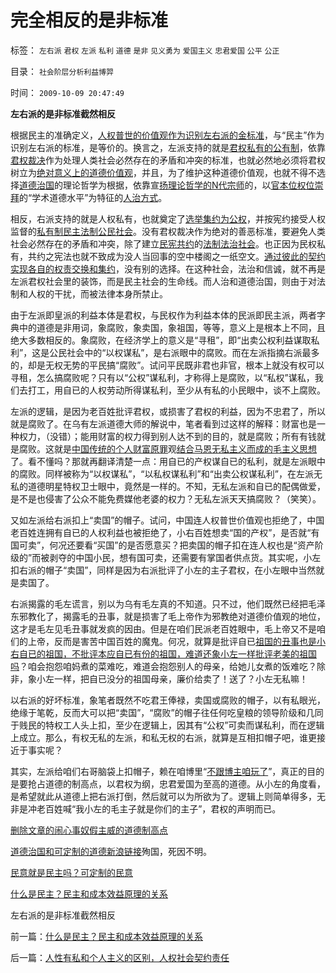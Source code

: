 # 完全相反的是非标准

标签： `左右派` `君权` `左派` `私利` `道德` `是非` `见义勇为` `爱国主义` `忠君爱国` `公平` `公正` 

目录： `社会阶层分析利益博羿`

时间： `2009-10-09 20:47:49`

**左右派的是非标准截然相反**

根据民主的准确定义，[人权普世的价值观作为识别左右派的金标准](http://blog.sina.com.cn/s/blog_5563a64d0100ccx7.html)，与“民主”作为识别左右派的标准，是等价的。换言之，左派支持的就是[君权私有的公有制](../../../2009/9/16/公有制计划经济是造成贫富差距的原因.md)，依靠[君权裁决](../../../2009/3/25/中国式诡辩：疑证从有，君权裁决.md)作为处理人类社会必然存在的矛盾和冲突的标准，也就必然地必须将君权树立为[绝对意义上的道德价值观](http://blog.163.com/darthvad/blog/static/53399470200921385353890/)，并且，为了维护这种道德价值观，也就不得不选择[道德治国](../../../2009/8/21/道德治国之阶级成分决定利益立场论.md)的理论哲学为根据，依靠宣[扬理论哲学的N代宗师](../../../2009/7/27/理论哲学的N代宗师如何面对科学的实证集.md)的，以[官本位权位崇拜](../../../2008/10/10/中国式诡辩：官本位文化之权位崇拜心魔.md)的“学术道德水平”为特征的[人治方式](../../../2009/7/12/枉法人治乃分裂之门.md)。

相反，右派支持的就是人权私有，也就奠定了[选举集约为公权](http://hi.baidu.com/darthchn/blog/item/bf555cdc82eeabe677c6380e.html)，并按宪约接受人权监督的[私有制民主法制公民社会](../../../2009/9/5/私有制是全人类老百姓奋斗五千年的革命成果.md)。没有君权裁决作为绝对的善恶标准，要避免人类社会必然存在的矛盾和冲突，除了建立[民宪共约](../../../2007/9/30/民主就是与民约法；法律并不是道德的上层建筑.md)的[法制法治社会](../../../2009/8/24/法制法治须“简约严明”.md)。也正因为民权私有，共约之宪法也就不致成为没人当回事的空中楼阁之一纸空文。[通过彼此的契约实现各自的权责交换和集约](../../../2009/2/1/市场自动满足人权自主的有能力的交换需求.md)，没有别的选择。在这种社会，法治和信诚，就不再是左派君权社会里的装饰，而是民主社会的生命线。而人治和道德治国，则由于对法制和人权的干扰，而被法律本身所禁止。

由于左派即皇派的利益本体是君权，与民权作为利益本体的民派即民主派，两者字典中的道德是非用词，象腐败，象卖国，象祖国，等等，意义上是根本上不同，且绝大多数相反的。象腐败，在经济学上的意义是“寻租”，即“出卖公权利益谋取私利”，这是公民社会中的“以权谋私”，是右派眼中的腐败。而在左派指摘右派最多的，却是无权无势的平民搞“腐败”。试问平民既非君也非官，根本上就没有权可以寻租，怎么搞腐败呢？只有以“公权”谋私利，才称得上是腐败，以“私权”谋私，我们去打工，用自已的人权劳动所得谋私利，至少从有私的小民眼中，谈不上腐败。

左派的逻辑，是因为老百姓批评君权，或损害了君权的利益，因为不忠君了，所以就是腐败了。在乌有左派道德大师的解说中，笔者看到过这样的解释：财富也是一种权力，（没错）；能用财富的权力得到别人达不到的目的，就是腐败；所有有钱就是腐败。这就是[中国传统的个人财富原罪](../../../2007/10/1/从《盐铁论》谈起中国人的私有财产原罪感.md)观[结合马恩无私主义而成的毛主义思想](../../../2009/6/26/马恩主义为什么适合移植入中国传统社会.md)了。看不懂吗？那就再翻译清楚一点：用自已的产权谋自已的私利，就是左派眼中的腐败。同样被称为“以权谋私”，“以私权谋私利”和“出卖公权谋私利”，在左派无私的道德明星特权卫士眼中，竟然是一样的。不知，无私左派和自已的配偶做爱，是不是也侵害了公众不能免费媒他老婆的权力？无私左派天天搞腐败？（笑笑）。

又如左派给右派扣上“卖国”的帽子。试问，中国连人权普世价值观也拒绝了，中国老百姓连拥有自已的人权利益也被拒绝了，小右百姓想卖“国的产权”，是否就“有国可卖”，何况还要看“买国”的是否愿意买？把卖国的帽子扣在连人权也是“资产阶级的”而被剥夺的中国小民，想有国可卖，还需要有掌国者供点货。其实呢，小左扣右派的帽子“卖国”，同样是因为右派批评了小左的主子君权，在小左眼中当然就是卖国了。

右派揭露的毛左谎言，别以为乌有毛左真的不知道。只不过，他们既然已经把毛泽东邪教化了，揭露毛的丑事，就是损害了毛上帝作为邪教绝对道德价值观的地位，这才是毛左见毛丑事就发疯的因由。但是在咱们民派老百姓眼中，毛上帝又不是咱们的上帝，反而是害苦中国百姓的魔鬼。何况，就算是批评自已[祖国的丑事也是小右自已的祖国，不批评本应自已有份的祖国，难道还象小左一样批评老美的祖国吗](../../../2009/7/8/骂，批评，批判的权利和实证.md)？咱会抱怨咱妈煮的菜难吃，难道会抱怨别人的母亲，给她儿女煮的饭难吃？除非，象小左一样，把自已没分的祖国母亲，廉价给卖了！送了？小左无私嘛！

以右派的好坏标准，象笔者既然不吃君王俸禄，卖国或腐败的帽子，以有私眼光，绝缘于笔乾，反而大可以把“卖国”，“腐败”的帽子往任何吃皇粮的领导阶级和几同于贱民的特权工人头上扣，至少在逻辑上，因其有“公权”可卖而谋私利，而在逻辑上成立。那么，有权无私的左派，和私无权的右派，就算是互相扣帽子吧，谁更接近于事实呢？

其实，左派给咱们右哥脑袋上扣帽子，赖在咱博里“[不跟博主咱玩了](../../../2009/6/10/骂行为，“不跟你玩”的成人版.md)”，真正的目的是要抢占道德的制高点，以君权为纲，忠君爱国为至高的道德。从小左的角度看，是希望就此从道德上把右派打倒，然后就可以为所欲为了。逻辑上则简单得多，无非是冲老百姓喊“我小左的毛主子就是你们的主子”，君权的声明而已。

[删除文章的闹心事](../../../2009/10/8/删文章的闹心事.md)[奴假主威的道德制高点](../../../2009/10/8/奴假虎威的道德制高点.md)

[道德治国和可定制的道德](http://darthvad.blog.sohu.com/133552226.html)[新浪链接](http://blog.sina.com.cn/s/blog_5563a64d0100f7sm.html)殉国，死因不明。

[民意就是民主吗？可定制的民意](../../../2009/10/9/民意就是民主吗？可定制的民意呢？.md)

[什么是民主？民主和成本效益原理的关系](../../../2009/10/9/什么是民主？民主和成本效益原理的关系.md)

左右派的是非标准截然相反



前一篇：[什么是民主？民主和成本效益原理的关系](../../../2009/10/9/什么是民主？民主和成本效益原理的关系.md)

后一篇：[人性有私和个人主义的区别，人权社会契约责任](../../../2009/10/10/人性有私和个人主义的区别，人权社会契约责任.md)